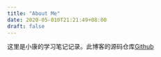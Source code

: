 ```yaml
---
title: "About Me"
date: 2020-05-010T21:21:49+08:00
draft: false
---
```


这里是小康的学习笔记记录。此博客的源码仓库[Github](https://github.com/antmoe/antmoe.github.io/tree/code)
